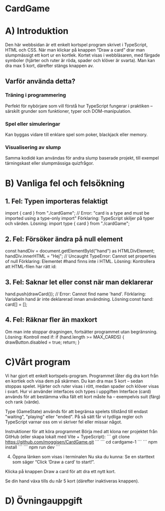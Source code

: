 # CardGame

# A) Introduktion 
  Den här webbsidan är ett enkelt kortspel program skrivet i TypeScript, HTML och CSS. När man klickar på knappen “Draw a card” drar man slumpmässigt ett kort ur en kortlek. Kortet visas i webbläsaren, med färgade symboler (hjärter och ruter är röda, spader och klöver är svarta). Man kan dra max 5 kort, därefter stängs knappen av.

## Varför använda detta?
### Träning i programmering
 Perfekt för nybörjare som vill förstå hur TypeScript fungerar i praktiken – särskilt grunder som funktioner, typer och DOM-manipulation.

### Spel eller simuleringar
 Kan byggas vidare till enklare spel som poker, blackjack eller memory.

### Visualisering av slump
Samma kodidé kan användas för andra slump baserade projekt, till exempel tärningskast eller slumpmässiga quizfrågor.

# B) Vanliga fel och felsökning

## 1. Fel: Typen importeras felaktigt
import { card } from "./cardGame";
// Error: "card is a type and must be imported using a type-only import"
Förklaring: TypeScript skiljer på typer och värden.
Lösning: import type { card } from "./cardGame";

## 2. Fel: Försöker ändra på null element
const handDiv = document.getElementById("hand") as HTMLDivElement;
handDiv.innerHTML = "Hej";
// Uncaught TypeError: Cannot set properties of null
Förklaring: Elementet #hand finns inte i HTML.
Lösning: Kontrollera att HTML-filen har rätt id: <div id="hand"></div>

## 3. Fel: Saknar let eller const när man deklarerar
hand.push(drawCard());
// Error: Cannot find name 'hand'.
Förklaring: Variabeln hand är inte deklarerad innan användning.
Lösning:const hand: card[] = [];

## 4. Fel: Räknar fler än maxkort
Om man inte stoppar dragningen, fortsätter programmet utan begränsning.
Lösning: Kontroll med if: 
if (hand.length >= MAX_CARDS) {
  drawButton.disabled = true;
  return;
}

# C)Vårt program
Vi har gjort ett enkelt kortspels-program. Programmet låter dig dra kort från en kortlek och visa dem på skärmen. Du kan dra max 5 kort – sedan stoppas spelet. Hjärter och ruter visas i rött, medan spader och klöver visas i svart.
Hur vi använder interfaces och types i uppgiften
Interface (card) används för att bestämma vilka fält ett kort måste ha – exempelvis suit (färg) och rank (värde).

Type (GameState) används för att begränsa spelets tillstånd till endast "waiting", "playing" eller "ended".
 På så sätt får vi tydliga regler och TypeScript varnar oss om vi skriver fel eller missar något.

Instruktioner för att köra programmet
Börja med att klona ner projektet från GitHub (eller skapa lokalt med Vite + TypeScript):
´´´
git clone https://github.com/moggisen/CardGame.git
´´´
´´´
cd cardgame-1
´´´
´´´
 npm install
´´´
´´´
npm run dev
´´´

4.  Öppna länken som visas i terminalen
Nu ska du kunna:
Se en starttext som säger “Click ‘Draw a card’ to start!”.

Klicka på knappen Draw a card för att dra ett nytt kort.

Se din hand växa tills du når 5 kort (därefter inaktiveras knappen).

# D) Övningauppgift 



